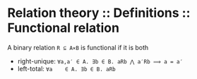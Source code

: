 # Relation theory :: Definitions :: Functional relation

A binary relation `R ⊆ A⨯B` is functional if it is both
- right-unique: `∀a,a′ ∈ A. ∃b ∈ B. aRb ⋀ a′Rb ⟹ a = a′`
- left-total:   `∀a    ∈ A. ∃b ∈ B. aRb`
